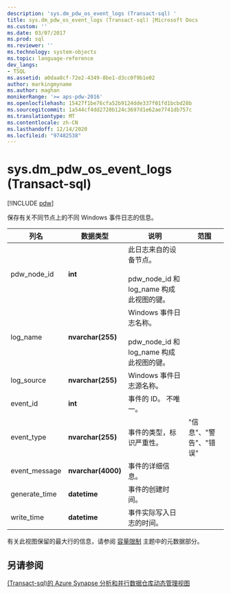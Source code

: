 ```yaml
---
description: 'sys.dm_pdw_os_event_logs (Transact-sql) '
title: sys.dm_pdw_os_event_logs (Transact-sql) |Microsoft Docs
ms.custom: ''
ms.date: 03/07/2017
ms.prod: sql
ms.reviewer: ''
ms.technology: system-objects
ms.topic: language-reference
dev_langs:
- TSQL
ms.assetid: a0daa8cf-72e2-4349-8be1-d3cc0f9b1e02
author: markingmyname
ms.author: maghan
monikerRange: '>= aps-pdw-2016'
ms.openlocfilehash: 15427f1be76cfa52b9124dde337f01fd1bcbd28b
ms.sourcegitcommit: 1a544cf4dd2720b124c3697d1e62ae7741db757c
ms.translationtype: MT
ms.contentlocale: zh-CN
ms.lasthandoff: 12/14/2020
ms.locfileid: "97482538"
---
```

# <a name="sysdm_pdw_os_event_logs-transact-sql"></a>sys.dm_pdw_os_event_logs (Transact-sql) 
[!INCLUDE [pdw](../../includes/applies-to-version/pdw.md)]

  保存有关不同节点上的不同 Windows 事件日志的信息。  
  
|列名|数据类型|说明|范围|  
|-----------------|---------------|-----------------|-----------|  
|pdw_node_id|**int**|此日志来自的设备节点。<br /><br /> pdw_node_id 和 log_name 构成此视图的键。||  
|log_name|**nvarchar(255)**|Windows 事件日志名称。<br /><br /> pdw_node_id 和 log_name 构成此视图的键。||  
|log_source|**nvarchar(255)**|Windows 事件日志源名称。||  
|event_id|**int**|事件的 ID。 不唯一。||  
|event_type|**nvarchar(255)**|事件的类型，标识严重性。|"信息"、"警告"、"错误"|  
|event_message|**nvarchar(4000)**|事件的详细信息。||  
|generate_time|**datetime**|事件的创建时间。||  
|write_time|**datetime**|事件实际写入日志的时间。||  
  
 有关此视图保留的最大行的信息，请参阅 [容量限制](/azure/sql-data-warehouse/sql-data-warehouse-service-capacity-limits#metadata) 主题中的元数据部分。 
  
## <a name="see-also"></a>另请参阅  
 [&#40;Transact-sql&#41;的 Azure Synapse 分析和并行数据仓库动态管理视图 ](../../relational-databases/system-dynamic-management-views/sql-and-parallel-data-warehouse-dynamic-management-views.md)  
  
  
